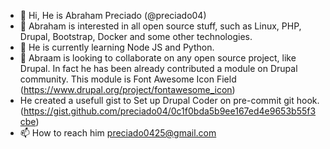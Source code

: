 - 👋 Hi, He is Abraham Preciado (@preciado04)
- 👀 Abraham is interested in all open source stuff, such as Linux, PHP, Drupal, Bootstrap, Docker and some     other technologies.
- 🌱 He is currently learning Node JS and Python.
- 💞️ Abraam is looking to collaborate on any open source project, like Drupal. In fact he has been already contributed a module on
         Drupal community. This module is Font Awesome Icon Field (https://www.drupal.org/project/fontawesome_icon)
- He created a usefull gist to Set up Drupal Coder on pre-commit git hook. (https://gist.github.com/preciado04/0c1f0bda5b9ee167ed4e9653b55f3cbe)
- 📫 How to reach him preciado0425@gmail.com

<!---
preciado04/preciado04 is a ✨ special ✨ repository because its `README.md` (this file) appears on your GitHub profile.
You can click the Preview link to take a look at your changes.
--->
